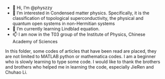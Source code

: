 - 👋 Hi, I’m @physzzy
- 👀 I’m interested in Condensed matter physics. Specifically, it is the classification of topological superconductivity, the physical and quantum open systems in non-Hermitian systems
- 🌱 I’m currently learning Lindblad equation.
- 📫 I am now in the T03 group of the Institute of Physics, Chinese Academy of Sciences

<!---
physzzy/physzzy is a ✨ special ✨ repository because its `README.md` (this file) appears on your GitHub profile.
You can click the Preview link to take a look at your changes.
--->

In this folder, some codes of articles that have been read are placed, they are not limited to MATLAB python or mathematica codes. I am a beginner who is slowly learning to type some code.
I would like to thank the brothers and brothers who helped me in learning the code, especially JieRen and Chuhao Li.
